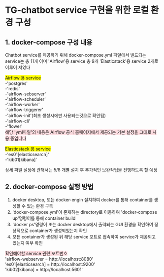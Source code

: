 # TG-chatbot service 구현을 위한 로컬 환경 구성


## 1. docker-compose 구성 내용

Chatbot service를 제공하기 위해 docker-compose.yml 파일에서 빌드되는 service는 총 11개 이며 'Airflow'용 service 총 9개 'Elasticstack'용 service 2개로 이루어 져있다

<span style='background-color:yellow'>Airflow 용 service </span>  
-'postgres'  
-'redis'  
-'airflow-sebserver'  
-'airflow-scheduler'  
-'airflow-worker'  
-'airflow-triggerer'  
-'airflow-init'(최초 생성시에만 사용되는것으로 확인됨)  
-'airflow-cli'  
-'flower'  
<span style='background-color: #ffdce0'>해당 'yml파일'의 내용은 Airflow 공식 홈페이지에서 제공되는 기본 설정을 그대로 사용 중입니다</span>

<span style='background-color:yellow'>Elasticstack 용 service </span>  
-'es01[elasticsearch]'  
-'kib01[kibana]'  

상세 파일 설정에 관해서는 5/8 개별 설치 후 추가적인 보완작업을 진행하도록 할 예정

## 2. docker-compose 실행 방법

1) docker desktop, 또는 docker-engin 설치하여 docker를 통해 container를 생성할 수 있는 환경 구축   
2) 'docker-compose.yml'이 존재하는 directory로 이동하여 'docker-compose up'명령어를 통해 container build    
3) 'docker ps'명령어 또는 docker desktop에서 출력되는 GUI 환경을 확인하여 정상적으로 container가 생성되었는지 확인  
4) 모든 container가 생성된 뒤 해당 service 포트로 접속하여 service가 제공되고 있는지 여부 확인   

<span style='background-color: #ffdce0'>확인해야할 service 관련 포트번호</span>  
'airflow-webserver = http://localhost:8080'  
'es01[elasticsearch] = http://localhost:9200'  
'kib02[kibana] = http://localhost:5601'  

